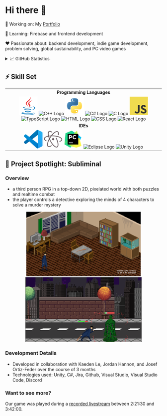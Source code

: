 # Hi there 👋


🔧 Working on: My [Portfolio](https://silver-sword.github.io) 

🌱 Learning: Firebase and frontend development

❤️ Passionate about: backend development, indie game development, problem solving, global sustainability, and PC video games

<details>
  <summary> 📈 GitHub Statistics </summary>
  <div align="center">
    <!-- I'm hoping that I will improve my github stats to warrant displaying this one as well -->
    <!-- <img src="https://github-readme-stats.vercel.app/api?username=Silver-Sword&hide_border=true&show_icons=true&bg_color=1e1e2e&text_color=cdd6f4&icon_color=cba6f7&title_color=94e2d5" alt="Stats" width=400/> --> 
    <img src="https://github-readme-stats.vercel.app/api/top-langs/?username=Silver-Sword&layout=compact&hide_border=true&hide=html&show_icons=true&bg_color=1e1e2e&text_color=cdd6f4&icon_color=cba6f7&title_color=94e2d5" alt="Silver-Sword Programming Languages Distribution" title="Github Programming Languages" /> 
    <img src="http://github-readme-streak-stats.herokuapp.com?user=Silver-Sword&theme=tokyonight" alt="Streak" width = 400 alt="Silver-Sword's Github Statistics" title="Github Streak Statistics" />
  
  </div>
</details>

## ⚡ Skill Set
<table align="center">
  <tr>
    <td align="center"> <b>Programming Languages</b></td>
  </tr>
  <tr>
    <td align="center">
      <img src = "https://github.com/devicons/devicon/blob/v2.13.0/icons/java/java-original.svg" alt="Java Logo" width="60" height="60" title="Java" />
      <img src="https://raw.githubusercontent.com/isocpp/logos/master/cpp_logo.png" alt="C++ Logo" width="55" height="60" title="C++" />
      <img src="https://github.com/devicons/devicon/blob/v2.13.0/icons/python/python-original.svg" alt="Python Logo" width="60" height="60" title="Python" />
      <img src="https://user-images.githubusercontent.com/25181517/121405384-444d7300-c95d-11eb-959f-913020d3bf90.png" alt="C# Logo" width=65 height=60 title="C#" />
      <img src="https://user-images.githubusercontent.com/25181517/192106070-46255bcf-65e6-4c6b-a296-bf8d0d8fb2a7.png" alt="C Logo" width="60" height="60" title="C"/>
      <img src="https://github.com/devicons/devicon/blob/v2.13.0/icons/javascript/javascript-original.svg" alt="JavaScript Logo" width="60" height="60" title="JavaScript" />
      <img src="https://user-images.githubusercontent.com/25181517/183890598-19a0ac2d-e88a-4005-a8df-1ee36782fde1.png" alt="TypeScript Logo" width="60" height="60" title="TypeScript"/>
      <img src="https://www.vectorlogo.zone/logos/w3_html5/w3_html5-icon.svg" alt="HTML Logo" width="60" height="60" title="HTML" />
      <img src="https://www.vectorlogo.zone/logos/w3_css/w3_css-icon.svg" alt="CSS Logo" width="60" height="60" title="CSS" />
      <img src="https://user-images.githubusercontent.com/25181517/183897015-94a058a6-b86e-4e42-a37f-bf92061753e5.png" alt="React Logo" width="60" height="60" title="React Native" />
    </td>
  </tr>
  
  <tr>
    <td align="center">
      <b>IDEs</b>
    </td>
  </tr>
  <tr>
    <td align="center">
      <img src="https://github.com/devicons/devicon/blob/v2.13.0/icons/vscode/vscode-original.svg" alt="Visual Studio Code Logo" width="60" height="60" title="Visual Studio Code" />   
      <img src="https://github.com/devicons/devicon/blob/v2.13.0/icons/atom/atom-original.svg" alt="Atom Logo" width="60" height="60" title="Atom" />
      <img src="https://github.com/devicons/devicon/blob/v2.13.0/icons/pycharm/pycharm-original.svg" alt="PyCharm Logo" width="60" height="60" title="PyCharm" />   
      <img src="https://user-images.githubusercontent.com/25181517/192108892-6e9b5cdf-4e35-4a70-ad9a-801a93a07c1c.png" alt="Eclipse Logo" width="60" height="60" title="Eclipse" />
      <img src="https://user-images.githubusercontent.com/25181517/193427941-9437dbbe-376f-40dc-9573-0ef5c02a26a7.png" alt="Unity Logo" width="60" height="60" title="Unity" />
    </td>
  </tr>
</table>

<!-- 
## 📈 Github Stats

![Chris's GitHub stats](https://github-readme-stats.vercel.app/api?username=Silver-Sword)

** Hopefully, I will improve these stats to the point where they should displayed in this readme
-->

## 🌟 Project Spotlight: Subliminal  

### Overview
- a third person RPG in a top-down 2D, pixelated world with both puzzles and realtime combat
- the player controls a detective exploring the minds of 4 characters to solve a murder mystery
<div align="center">
<!--   <img 
    src="/images/subliminal-sample-1.png"
    alt="A video game screenshot where the protagonist is battling a wizard like enemy in a Binding of Isaac style arena."
    title="Subliminal Boss Fight"
    width="362.5"
    height="207"
  /> -->
  <img
    src="./images/subliminal-sample-2.png"
    alt="A video game screenshot in which the player character is in an isometric office."
    title="Detective's Office"
    width="368.5"
    height="207"
  />
  <img
    src="./images/subliminal-sample-3.png"
    alt="A video game screenshot of a detective fighting a slime monster on a road within a city."
    title="City Fight"
    width="373.6"
    height="207"
  />
</div>

### Development Details
- Developed in collaboration with Kaeden Le, Jordan Hannon, and Josef Ortiz-Feder over the course of 3 months
- Technologies used: Unity, C#, Jira, Github, Visual Studio, Visual Studio Code, Discord

### Want to see more?
Our game was played during a [recorded livestream](https://youtu.be/y8J5yYUdjnU?si=VhVZxYEI34tQrfp5&t=8484) between 2:21:30 and 3:42:00.

<!--
  References
  (example) https://github.com/colinbut/colinbut/blob/main/README.md?plain=1
  (logo images) https://github.com/marwin1991/profile-technology-icons/blob/main/README.md?plain=1#%EF%B8%8F-cc
-->
